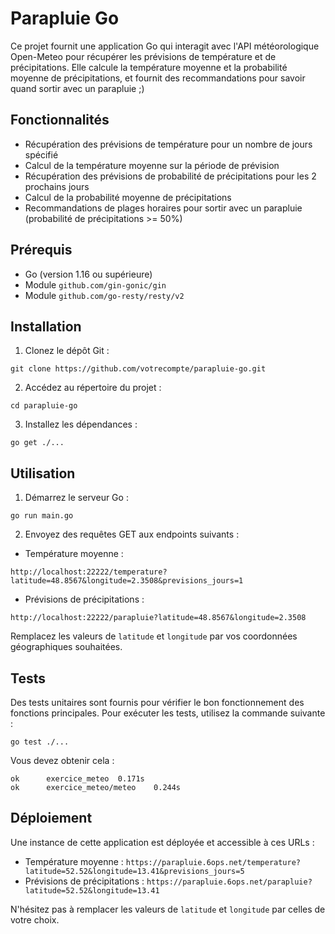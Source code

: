 # Parapluie Go

Ce projet fournit une application Go qui interagit avec l'API météorologique Open-Meteo pour récupérer les prévisions de température et de précipitations. Elle calcule la température moyenne et la probabilité moyenne de précipitations, et fournit des recommandations pour savoir quand sortir avec un parapluie ;)

## Fonctionnalités

- Récupération des prévisions de température pour un nombre de jours spécifié
- Calcul de la température moyenne sur la période de prévision
- Récupération des prévisions de probabilité de précipitations pour les 2 prochains jours
- Calcul de la probabilité moyenne de précipitations
- Recommandations de plages horaires pour sortir avec un parapluie (probabilité de précipitations >= 50%)

## Prérequis

- Go (version 1.16 ou supérieure)
- Module `github.com/gin-gonic/gin`
- Module `github.com/go-resty/resty/v2`

## Installation

1. Clonez le dépôt Git :

```
git clone https://github.com/votrecompte/parapluie-go.git
```

2. Accédez au répertoire du projet :

```
cd parapluie-go
```

3. Installez les dépendances :

```
go get ./...
```

## Utilisation

1. Démarrez le serveur Go :

```
go run main.go
```

2. Envoyez des requêtes GET aux endpoints suivants :

- Température moyenne :

```
http://localhost:22222/temperature?latitude=48.8567&longitude=2.3508&previsions_jours=1
```

- Prévisions de précipitations :

```
http://localhost:22222/parapluie?latitude=48.8567&longitude=2.3508
```

Remplacez les valeurs de `latitude` et `longitude` par vos coordonnées géographiques souhaitées.

## Tests

Des tests unitaires sont fournis pour vérifier le bon fonctionnement des fonctions principales. Pour exécuter les tests, utilisez la commande suivante :

```
go test ./...
```

Vous devez obtenir cela : 

```
ok  	exercice_meteo	0.171s
ok  	exercice_meteo/meteo	0.244s
```

## Déploiement

Une instance de cette application est déployée et accessible à ces URLs :

- Température moyenne : `https://parapluie.6ops.net/temperature?latitude=52.52&longitude=13.41&previsions_jours=5`
- Prévisions de précipitations : `https://parapluie.6ops.net/parapluie?latitude=52.52&longitude=13.41`

N'hésitez pas à remplacer les valeurs de `latitude` et `longitude` par celles de votre choix.

